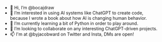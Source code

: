 - 👋 Hi, I’m @bocajdraw
- 👀 I’m interested in using AI systems like ChatGPT to create code, because I wrote a book about how AI is changing human behavior.
- 🌱 I’m currently learning a bit of Python in order to play around.
- 💞️ I’m looking to collaborate on any interesting ChatGPT-driven projects.
- 📫 I'm at @byjacobward on Twitter and Insta, DMs are open!

<!---
bocajdraw/bocajdraw is a ✨ special ✨ repository because its `README.md` (this file) appears on your GitHub profile.
You can click the Preview link to take a look at your changes.
--->
